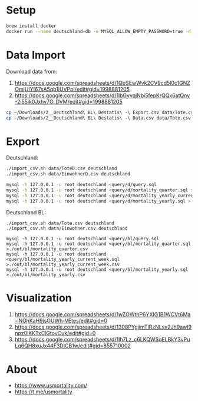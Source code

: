 # Setup
```bash
brew install docker
docker run --name deutschland-db -e MYSQL_ALLOW_EMPTY_PASSWORD=true -d -p 3306:3306 mariadb:latest --secure-file-priv=""
```

# Data Import
Download data from:
1) https://docs.google.com/spreadsheets/d/1QbSEwWvk2CV9cd5l0c1GNZOmjUIYI67sA5qb1iUVPpI/edit#gid=1998881205
2) https://docs.google.com/spreadsheets/d/1lbGyvqjNbi5fepKrQQx6atQny-2i55ik0Jxhy7O_DVM/edit#gid=1998881205

```bash
cp ~/Downloads/2__Deutschland\ BL\ Destatis\ -\ Export.csv data/Tote.csv
cp ~/Downloads/2__Deutschland\ BL\ Destatis\ -\ Data.csv data/Tote.csv
```

# Export
Deutschland:
```bash
./import_csv.sh data/ToteD.csv deutschland
./import_csv.sh data/EinwohnerD.csv deutschland

mysql -h 127.0.0.1 -u root deutschland <query/d/query.sql
mysql -h 127.0.0.1 -u root deutschland <query/d/mortality_quarter.sql >./out/d/mortality_quarter.csv
mysql -h 127.0.0.1 -u root deutschland <query/d/mortality_yearly_current_week.sql >./out/d/mortality_yearly_current_week.csv
mysql -h 127.0.0.1 -u root deutschland <query/d/mortality_yearly.sql >./out/d/mortality_yearly.csv
```

Deutschland BL:
```
./import_csv.sh data/Tote.csv deutschland
./import_csv.sh data/Einwohner.csv deutschland

mysql -h 127.0.0.1 -u root deutschland <query/bl/query.sql
mysql -h 127.0.0.1 -u root deutschland <query/bl/mortality_quarter.sql >./out/bl/mortality_quarter.csv
mysql -h 127.0.0.1 -u root deutschland <query/bl/mortality_yearly_current_week.sql >./out/bl/mortality_yearly_current_week.csv
mysql -h 127.0.0.1 -u root deutschland <query/bl/mortality_yearly.sql >./out/bl/mortality_yearly.csv
```

# Visualization
1) https://docs.google.com/spreadsheets/d/1wZOWthP6YXIG1B1WCVt6Ma-iNGhKaH9jsOUWh-VEtes/edit#gid=0
2) https://docs.google.com/spreadsheets/d/1308PYgjimTlRzNLsv2Jh9awI9npz0lKKTxClGtovCuk/edit#gid=0
3) https://docs.google.com/spreadsheets/d/1Ih7Lz_c6LKQWSqELBkY3vPuLq6QH8xuJx44F3DICB1w/edit#gid=855710002

# About
- https://www.usmortality.com/
- https://t.me/usmortality

